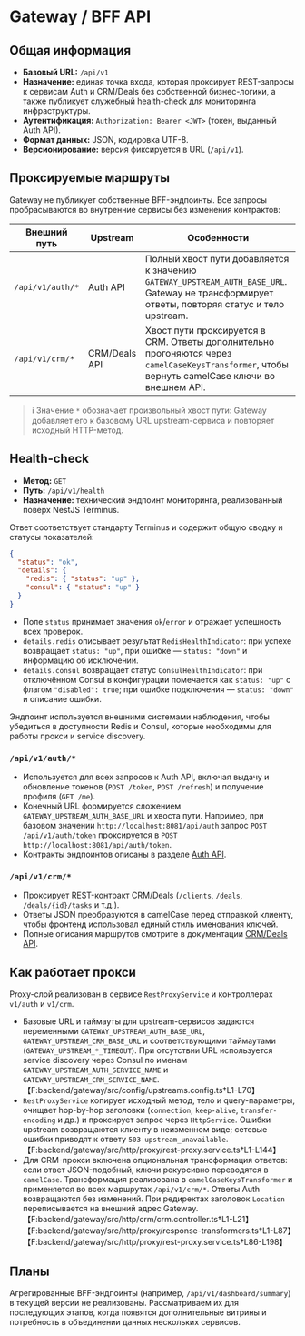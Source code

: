 # Gateway / BFF API

## Общая информация
- **Базовый URL:** `/api/v1`
- **Назначение:** единая точка входа, которая проксирует REST-запросы к сервисам Auth и CRM/Deals без собственной бизнес-логики, а также публикует служебный health-check для мониторинга инфраструктуры.
- **Аутентификация:** `Authorization: Bearer <JWT>` (токен, выданный Auth API).
- **Формат данных:** JSON, кодировка UTF-8.
- **Версионирование:** версия фиксируется в URL (`/api/v1`).

## Проксируемые маршруты
Gateway не публикует собственные BFF-эндпоинты. Все запросы пробрасываются во внутренние сервисы без изменения контрактов:

| Внешний путь | Upstream | Особенности |
| --- | --- | --- |
| `/api/v1/auth/*` | Auth API | Полный хвост пути добавляется к значению `GATEWAY_UPSTREAM_AUTH_BASE_URL`. Gateway не трансформирует ответы, повторяя статус и тело upstream. |
| `/api/v1/crm/*` | CRM/Deals API | Хвост пути проксируется в CRM. Ответы дополнительно прогоняются через `camelCaseKeysTransformer`, чтобы вернуть camelCase ключи во внешнем API. |

> ℹ️ Значение `*` обозначает произвольный хвост пути: Gateway добавляет его к базовому URL upstream-сервиса и повторяет исходный HTTP-метод.

## Health-check

- **Метод:** `GET`
- **Путь:** `/api/v1/health`
- **Назначение:** технический эндпоинт мониторинга, реализованный поверх NestJS Terminus.

Ответ соответствует стандарту Terminus и содержит общую сводку и статусы показателей:

```json
{
  "status": "ok",
  "details": {
    "redis": { "status": "up" },
    "consul": { "status": "up" }
  }
}
```

- Поле `status` принимает значения `ok`/`error` и отражает успешность всех проверок.
- `details.redis` описывает результат `RedisHealthIndicator`: при успехе возвращает `status: "up"`, при ошибке — `status: "down"` и информацию об исключении.
- `details.consul` возвращает статус `ConsulHealthIndicator`: при отключённом Consul в конфигурации помечается как `status: "up"` с флагом `"disabled": true`; при ошибке подключения — `status: "down"` и описание ошибки.

Эндпоинт используется внешними системами наблюдения, чтобы убедиться в доступности Redis и Consul, которые необходимы для работы прокси и service discovery.

### `/api/v1/auth/*`
- Используется для всех запросов к Auth API, включая выдачу и обновление токенов (`POST /token`, `POST /refresh`) и получение профиля (`GET /me`).
- Конечный URL формируется сложением `GATEWAY_UPSTREAM_AUTH_BASE_URL` и хвоста пути. Например, при базовом значении `http://localhost:8081/api/auth` запрос `POST /api/v1/auth/token` проксируется в `POST http://localhost:8081/api/auth/token`.
- Контракты эндпоинтов описаны в разделе [Auth API](./auth.md).

### `/api/v1/crm/*`
- Проксирует REST-контракт CRM/Deals (`/clients`, `/deals`, `/deals/{id}/tasks` и т.д.).
- Ответы JSON преобразуются в camelCase перед отправкой клиенту, чтобы фронтенд использовал единый стиль именования ключей.
- Полные описания маршрутов смотрите в документации [CRM/Deals API](./crm-deals.md).

## Как работает прокси
Proxy-слой реализован в сервисе `RestProxyService` и контроллерах `v1/auth` и `v1/crm`.

- Базовые URL и таймауты для upstream-сервисов задаются переменными `GATEWAY_UPSTREAM_AUTH_BASE_URL`, `GATEWAY_UPSTREAM_CRM_BASE_URL` и соответствующими таймаутами (`GATEWAY_UPSTREAM_*_TIMEOUT`). При отсутствии URL используется service discovery через Consul по именам `GATEWAY_UPSTREAM_AUTH_SERVICE_NAME` и `GATEWAY_UPSTREAM_CRM_SERVICE_NAME`.【F:backend/gateway/src/config/upstreams.config.ts†L1-L70】
- `RestProxyService` копирует исходный метод, тело и query-параметры, очищает hop-by-hop заголовки (`connection`, `keep-alive`, `transfer-encoding` и др.) и проксирует запрос через `HttpService`. Ошибки upstream возвращаются клиенту в неизменном виде; сетевые ошибки приводят к ответу `503 upstream_unavailable`.【F:backend/gateway/src/http/proxy/rest-proxy.service.ts†L1-L144】
- Для CRM-прокси включена опциональная трансформация ответов: если ответ JSON-подобный, ключи рекурсивно переводятся в `camelCase`. Трансформация реализована в `camelCaseKeysTransformer` и применяется во всех маршрутах `/api/v1/crm/*`. Ответы Auth возвращаются без изменений. При редиректах заголовок `Location` переписывается на внешний адрес Gateway. 【F:backend/gateway/src/http/crm/crm.controller.ts†L1-L21】【F:backend/gateway/src/http/proxy/response-transformers.ts†L1-L87】【F:backend/gateway/src/http/proxy/rest-proxy.service.ts†L86-L198】

## Планы

Агрегированные BFF-эндпоинты (например, `/api/v1/dashboard/summary`) в текущей версии не реализованы. Рассматриваем их для последующих этапов, когда появятся дополнительные витрины и потребность в объединении данных нескольких сервисов.
